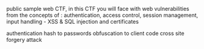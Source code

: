 public sample web CTF, in this CTF you will face with web vulnerabilities from the concepts of : authentication, access control, session management, input handling - XSS &amp; SQL injection and certificates

authentication
hash to passwords
obfuscation to client code
cross site forgery attack